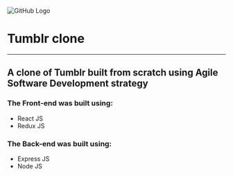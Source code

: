 
![GitHub Logo](https://image.freepik.com/free-icon/tumblr-website-logo_318-40617.jpg)

# Tumblr clone
---
## A clone of Tumblr built from scratch using Agile Software Development strategy

### The Front-end was built using:
- React JS
- Redux JS

### The Back-end was built using:
- Express JS
- Node JS


